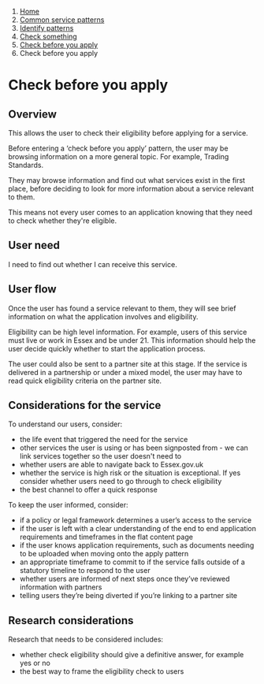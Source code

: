 1.  [Home](/docs/core/contents)
2.	[Common service patterns](/docs/core/common-service-patterns/overview)
3.  [Identify patterns](/docs/documentation/core/common-service-patterns/identify-patterns)
4.  [Check something](docs/documentation/core/common-service-patterns/service-patterns/check-something/overview)
5.  [Check before you apply](/docs/core/common-service-patterns/service-patterns/check-something/check-before-you-apply/overview)
6.  Check before you apply

# Check before you apply

## Overview

This allows the user to check their eligibility before applying for a service.

Before entering a ‘check before you apply’ pattern, the user may be browsing information on a more general topic. For example, Trading Standards.

They may browse information and find out what services exist in the first place, before deciding to look for more information about a service relevant to them.

This means not every user comes to an application knowing that they need to check whether they're eligible.

## User need

I need to find out whether I can receive this service.

## User flow

Once the user has found a service relevant to them, they will see brief information on what the application involves and eligibility.

Eligibility can be high level information. For example, users of this service must live or work in Essex and be under 21. This information should help the user decide quickly whether to start the application process.

The user could also be sent to a partner site at this stage. If the service is delivered in a partnership or under a mixed model, the user may have to read quick eligibility criteria on the partner site.

## Considerations for the service

To understand our users, consider:

* the life event that triggered the need for the service
* other services the user is using or has been signposted from - we can link services together so the user doesn't need to
* whether users are able to navigate back to Essex.gov.uk
* whether the service is high risk or the situation is exceptional. If yes consider whether users need to go through to check eligibility
* the best channel to offer a quick response

To keep the user informed, consider:

* if a policy or legal framework determines a user’s access to the service
* if the user is left with a clear understanding of the end to end application requirements and timeframes in the flat content page
* if the user knows application requirements, such as documents needing to be uploaded when moving onto the apply pattern
* an appropriate timeframe to commit to if the service falls outside of a statutory timeline to respond to the user
* whether users are informed of next steps once they’ve reviewed information with partners
* telling users they’re being diverted if you’re linking to a partner site

## Research considerations

Research that needs to be considered includes:

* whether check eligibility should give a definitive answer, for example yes or no
* the best way to frame the eligibility check to users
